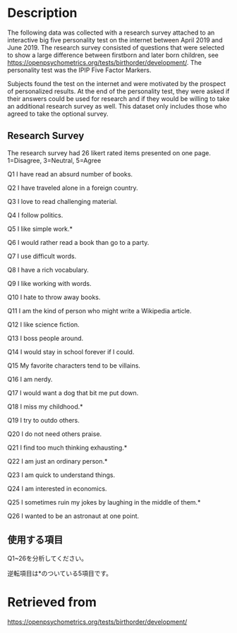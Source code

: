 # Description

The following data was collected with a research survey attached to an interactive big five personality test on the internet between April 2019 and June 2019. The research survey consisted of questions that were selected to show a large difference between firstborn and later born children, see https://openpsychometrics.org/tests/birthorder/development/. The personality test was the IPIP Five Factor Markers.

Subjects found the test on the internet and were motivated by the prospect of personalized results. At the end of the personality test, they were asked if their answers could be used for research and if they would be willing to take an additional research survey as well. This dataset only includes those who agreed to take the optional survey.

## Research Survey

The research survey had 26 likert rated items presented on one page. 1=Disagree, 3=Neutral, 5=Agree

  Q1	I have read an absurd number of books.
  
  Q2	I have traveled alone in a foreign country.
  
  Q3	I love to read challenging material.
  
  Q4	I follow politics.
  
  Q5	I like simple work.*
  
  Q6	I would rather read a book than go to a party.
  
  Q7	I use difficult words.
  
  Q8	I have a rich vocabulary.
  
  Q9	I like working with words.
  
  Q10	I hate to throw away books.
  
  Q11	I am the kind of person who might write a Wikipedia article.
  
  Q12	I like science fiction.
  
  Q13	I boss people around.
  
  Q14	I would stay in school forever if I could.
  
  Q15	My favorite characters tend to be villains.
  
  Q16	I am nerdy.
  
  Q17	I would want a dog that bit me put down.
  
  Q18	I miss my childhood.*
  
  Q19	I try to outdo others.
  
  Q20	I do not need others praise.
  
  Q21	I find too much thinking exhausting.*
  
  Q22	I am just an ordinary person.*
  
  Q23	I am quick to understand things.
  
  Q24	I am interested in economics.
  
  Q25	I sometimes ruin my jokes by laughing in the middle of them.*
  
  Q26	I wanted to be an astronaut at one point.

## 使用する項目
Q1~26を分析してください。

逆転項目は*のついている5項目です。

# Retrieved from
https://openpsychometrics.org/tests/birthorder/development/
